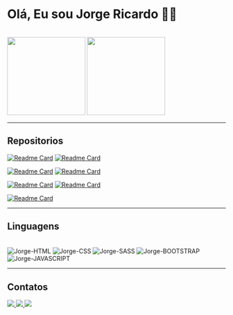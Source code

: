 # **Olá**, Eu sou **Jorge Ricardo** 👋🏾
<br>

<div>
  <img src="https://github-readme-stats.vercel.app/api?username=Jorge-Moraes&theme=tokyonight&show_icons=true" height="180em" />
  <img src="https://github-readme-stats.vercel.app/api/top-langs/?username=Jorge-Moraes&theme=tokyonight&layout=compact" height="180em" />
</div>

---

## Repositorios

[![Readme Card](https://github-readme-stats.vercel.app/api/pin/?username=Jorge-Moraes&theme=tokyonight&repo=js-developer-portfolio-main)](https://github.com/anuraghazra/github-readme-stats)
[![Readme Card](https://github-readme-stats.vercel.app/api/pin/?username=Jorge-Moraes&theme=tokyonight&repo=pokedexJS-DIO-NTT)](https://github.com/anuraghazra/github-readme-stats)

[![Readme Card](https://github-readme-stats.vercel.app/api/pin/?username=Jorge-Moraes&theme=tokyonight&repo=advice-generator-app-main)](https://github.com/anuraghazra/github-readme-stats)
[![Readme Card](https://github-readme-stats.vercel.app/api/pin/?username=Jorge-Moraes&theme=tokyonight&repo=nlw-Explore)](https://github.com/anuraghazra/github-readme-stats)

[![Readme Card](https://github-readme-stats.vercel.app/api/pin/?username=Jorge-Moraes&theme=tokyonight&repo=Login-DevMentor)](https://github.com/anuraghazra/github-readme-stats)
[![Readme Card](https://github-readme-stats.vercel.app/api/pin/?username=Jorge-Moraes&theme=tokyonight&repo=jornada-fullstack)](https://github.com/anuraghazra/github-readme-stats)

[![Readme Card](https://github-readme-stats.vercel.app/api/pin/?username=Jorge-Moraes&theme=tokyonight&repo=explore-lab-01)](https://github.com/anuraghazra/github-readme-stats)

---
## Linguagens

<div style="display: inline-block"><br>
  <img align="center" alt="Jorge-HTML" src="https://img.shields.io/badge/HTML5-E34F26?style=for-the-badge&logo=html5&logoColor=white">
  <img align="center" alt="Jorge-CSS" src="https://img.shields.io/badge/CSS3-1572B6?style=for-the-badge&logo=css3&logoColor=white">
  <img align="center" alt="Jorge-SASS" src="https://img.shields.io/badge/Sass-CC6699?style=for-the-badge&logo=sass&logoColor=white">
  <img align="center" alt="Jorge-BOOTSTRAP" src="https://img.shields.io/badge/Bootstrap-563D7C?style=for-the-badge&logo=bootstrap&logoColor=white">
  <img align="center" alt="Jorge-JAVASCRIPT" src="https://img.shields.io/badge/JavaScript-F7DF1E?style=for-the-badge&logo=javascript&logoColor=black">
</div>

---
## Contatos

<div>
  <a target="_blank" href="https://www.linkedin.com/in/-jorgericardo/">
    <img src="https://img.shields.io/badge/LinkedIn-0077B5?style=for-the-badge&logo=linkedin&logoColor=white"/>
  </a>
  <a target="_blank" href="https://www.instagram.com/jorgeriicardobjj">
    <img src="https://img.shields.io/badge/Instagram-E4405F?style=for-the-badge&logo=instagram&logoColor=white"/>
  </a>
  <a target="_blank" href="https://www.facebook.com/JorgeRiicardoo">
    <img src="https://img.shields.io/badge/Facebook-1877F2?style=for-the-badge&logo=facebook&logoColor=white"/>
  </a>
</div>



